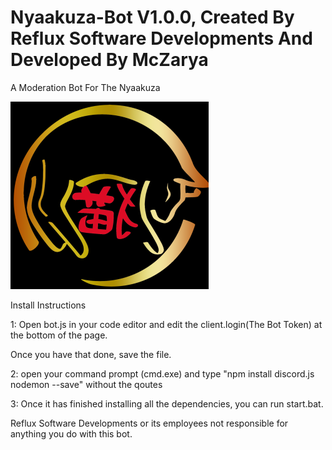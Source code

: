# Nyaakuza-Bot V1.0.0, Created By Reflux Software Developments And Developed By McZarya

A Moderation Bot For The Nyaakuza

![](nyaakuzalogoflipped.png)

Install Instructions

1: Open bot.js in your code editor and edit the client.login(The Bot Token) at the bottom of the page.

Once you have that done, save the file.

2: open your command prompt (cmd.exe) and type "npm install discord.js nodemon --save" without the qoutes 

3: Once it has finished installing all the dependencies, you can run start.bat.

Reflux Software Developments or its employees not responsible for anything you do with this bot.

